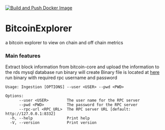 [![Build and Push Docker Image](https://github.com/ZeyuLiao/BitcoinExplorer/actions/workflows/makefile.yml/badge.svg)](https://github.com/ZeyuLiao/BitcoinExplorer/actions/workflows/makefile.yml)

# BitcoinExplorer
a bitcoin explorer to view on chain and off chain metrics

### Main features
Extract block information from bitcoin-core and upload the information to the rds mysql database
run binary will create 
Binary file is located at [here](Ingestion/target/release/Ingestion) run binary with required rpc username and password
```
Usage: Ingestion [OPTIONS] --user <USER> --pwd <PWD>

Options:
      --user <USER>        The user name for the RPC server
      --pwd <PWD>          The password for the RPC server
      --rpc-url <RPC_URL>  The RPC server URL [default: http://127.0.0.1:8332]
  -h, --help               Print help
  -V, --version            Print version
```